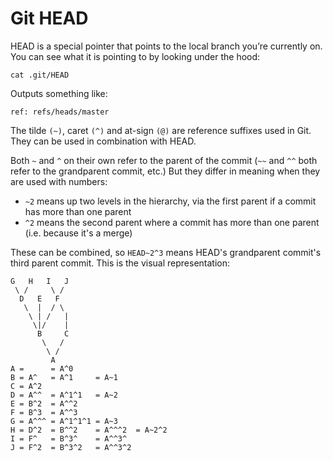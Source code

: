 # Git HEAD

HEAD is a special pointer that points to the local branch you’re currently on.
You can see what it is pointing to by looking under the hood:

```
cat .git/HEAD
``` 

Outputs something like:

```
ref: refs/heads/master
``` 

The tilde `(~)`, caret `(^)` and at-sign `(@)` are reference suffixes used in Git. They can be used in combination with HEAD.

Both `~` and `^` on their own refer to the parent of the commit (`~~` and `^^` both refer to the grandparent commit, etc.) But they differ in meaning when they are used with numbers:
- `~2` means up two levels in the hierarchy, via the first parent if a commit has more than one parent
- `^2` means the second parent where a commit has more than one parent (i.e. because it's a merge)

These can be combined, so `HEAD~2^3` means HEAD's grandparent commit's third parent commit. This is the visual representation:

```
G   H   I   J
 \ /     \ /
  D   E   F
   \  |  / \
    \ | /   |
     \|/    |
      B     C
       \   /
        \ /
         A
A =      = A^0
B = A^   = A^1     = A~1
C = A^2
D = A^^  = A^1^1   = A~2
E = B^2  = A^^2
F = B^3  = A^^3
G = A^^^ = A^1^1^1 = A~3
H = D^2  = B^^2    = A^^^2  = A~2^2
I = F^   = B^3^    = A^^3^
J = F^2  = B^3^2   = A^^3^2
``` 
